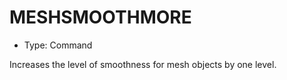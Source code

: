 # MESHSMOOTHMORE

- Type: Command

Increases the level of smoothness for mesh objects by one level.
